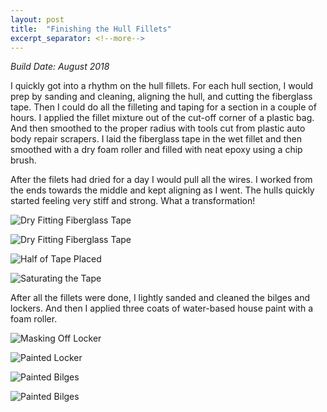 ```yaml
---
layout: post
title:  "Finishing the Hull Fillets"
excerpt_separator: <!--more-->
---
```


*Build Date: August 2018*

I quickly got into a rhythm on the hull fillets. For each hull section, I would prep by sanding and cleaning, aligning the hull, and cutting the fiberglass tape. Then I could do all the filleting and taping for a section in a couple of hours. I applied the fillet mixture out of the cut-off corner of a plastic bag. And then smoothed to the proper radius with tools cut from plastic auto body repair scrapers. I laid the fiberglass tape in the wet fillet and then smoothed with a dry foam roller and filled with neat epoxy using a chip brush.

<!--more-->

After the filets had dried for a day I would pull all the wires. I worked from the ends towards the middle and kept aligning as I went. The hulls quickly started feeling very stiff and strong. What a transformation!

![Dry Fitting Fiberglass Tape](/assets/images/fillets-2-tape-1.jpg)

![Dry Fitting Fiberglass Tape](/assets/images/fillets-2-tape-2.jpg)

![Half of Tape Placed](/assets/images/fillets-2-tape-3.jpg)

![Saturating the Tape](/assets/images/fillets-2-tape-4.jpg)

After all the fillets were done, I lightly sanded and cleaned the bilges and lockers. And then I applied three coats of water-based house paint with a foam roller.

![Masking Off Locker](/assets/images/fillets-2-paint-1.jpg)

![Painted Locker](/assets/images/fillets-2-paint-2.jpg)

![Painted Bilges](/assets/images/fillets-2-paint-3.jpg)

![Painted Bilges](/assets/images/fillets-2-paint-4.jpg)
